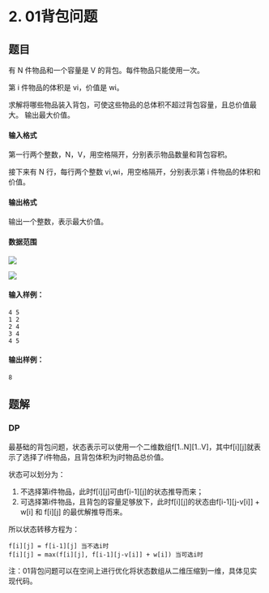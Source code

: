 # 2. 01背包问题

## 题目

有 N 件物品和一个容量是 V 的背包。每件物品只能使用一次。

第 i 件物品的体积是 vi，价值是 wi。

求解将哪些物品装入背包，可使这些物品的总体积不超过背包容量，且总价值最大。
输出最大价值。

#### 输入格式

第一行两个整数，N，V，用空格隔开，分别表示物品数量和背包容积。

接下来有 N 行，每行两个整数 vi,wi，用空格隔开，分别表示第 i 件物品的体积和价值。

#### 输出格式

输出一个整数，表示最大价值。

#### 数据范围

![](http://latex.codecogs.com/gif.latex?\\1%20\leq%20N,V%20\leq%201000)

![](http://latex.codecogs.com/gif.latex?\\1%20\leq%20v_i,w_i%20\leq%201000)

#### 输入样例：

```
4 5
1 2
2 4
3 4
4 5
```

#### 输出样例：

```
8
```

## 题解

### DP

最基础的背包问题，状态表示可以使用一个二维数组f[1..N][1..V]，其中f[i][j]就表示了选择了i件物品，且背包体积为j时物品总价值。

状态可以划分为：

1. 不选择第i件物品，此时f[i][j]可由f[i-1][j]的状态推导而来；
2. 可选择第i件物品，且背包的容量足够放下，此时f[i][j]的状态由f[i-1][j-v[i]] + w[i] 和 f[i][j] 的最优解推导而来。

所以状态转移方程为：

```
f[i][j] = f[i-1][j] 当不选i时
f[i][j] = max(f[i][j], f[i-1][j-v[i]] + w[i]) 当可选i时
```

注：01背包问题可以在空间上进行优化将状态数组从二维压缩到一维，具体见实现代码。